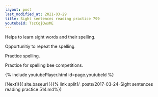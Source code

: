 ```yaml
---
layout: post
last_modified_at: 2021-03-29
title: Sight sentences reading practice 799
youtubeId: TszCqjQwsME
---
```

 
 
Helps to learn sight words and their spelling.

Opportunitiy to repeat the spelling. 

Practice spelling. 
 
Practice for spelling bee competitions. 
 
{% include youtubePlayer.html id=page.youtubeId %}
 
 

[Next]({{ site.baseurl }}{% link  split1/_posts/2017-03-24-Sight sentences reading practice 514.md%})
 
